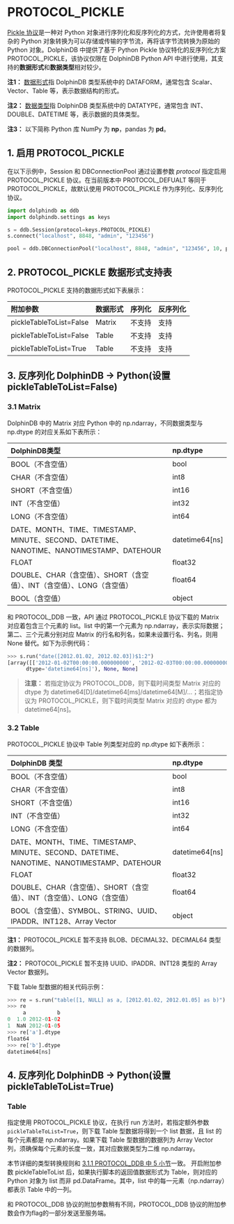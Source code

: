 # PROTOCOL_PICKLE

[Pickle 协议](https://python.readthedocs.io/en/latest/library/pickle.html)是一种对 Python 对象进行序列化和反序列化的方式，允许使用者将复杂的 Python 对象转换为可以存储或传输的字节流，再将该字节流转换为原始的 Python 对象。DolphinDB 中提供了基于 Python Pickle 协议特化的反序列化方案 PROTOCOL_PICKLE，该协议仅限在 DolphinDB Python API 中进行使用，其支持的**数据形式**和**数据类型**相对较少。

**注1：** [数据形式](https://www.dolphindb.cn/cn/help/200/DataTypesandStructures/DataForms/index.html)指 DolphinDB 类型系统中的 DATAFORM，通常包含 Scalar、Vector、Table 等，表示数据结构的形式。

**注2：** [数据类型](https://www.dolphindb.cn/cn/help/200/DataTypesandStructures/DataTypes/index.html)指 DolphinDB 类型系统中的 DATATYPE，通常包含 INT、DOUBLE、DATETIME 等，表示数据的具体类型。

**注3：** 以下简称 Python 库 NumPy 为 **np**，pandas 为 **pd**。

## 1. 启用 PROTOCOL_PICKLE

在以下示例中，Session 和 DBConnectionPool 通过设置参数 *protocol* 指定启用 PROTOCOL_PICKLE 协议。在当前版本中 PROTOCOL_DEFUALT 等同于 PROTOCOL_PICKLE，故默认使用 PROTOCOL_PICKLE 作为序列化、反序列化协议。

```python
import dolphindb as ddb
import dolphindb.settings as keys

s = ddb.Session(protocol=keys.PROTOCOL_PICKLE)
s.connect("localhost", 8848, "admin", "123456")

pool = ddb.DBConnectionPool("localhost", 8848, "admin", "123456", 10, protocol=keys.PROTOCOL_PICKLE)
```

## 2. PROTOCOL_PICKLE 数据形式支持表

PROTOCOL_PICKLE 支持的数据形式如下表展示：

| 附加参数                | 数据形式 | 序列化 | 反序列化 |
| :---------------------- | :------- | :----- | :------- |
| pickleTableToList=False | Matrix   | 不支持 | 支持     |
| pickleTableToList=False | Table    | 不支持 | 支持     |
| pickleTableToList=True  | Table    | 不支持 | 支持     |

## 3. 反序列化 DolphinDB -> Python(设置 pickleTableToList=False)

### 3.1 Matrix

DolphinDB 中的 Matrix 对应 Python 中的 np.ndarray，不同数据类型与 np.dtype 的对应关系如下表所示：

| DolphinDB类型                                                                             | np.dtype |
| :---------------------------------------------------------------------------------------- | :--------------- |
| BOOL（不含空值）                                                                          | bool             |
| CHAR（不含空值）                                                                          | int8             |
| SHORT（不含空值）                                                                         | int16            |
| INT（不含空值）                                                                           | int32            |
| LONG（不含空值）                                                                          | int64            |
| DATE、MONTH、TIME、TIMESTAMP、MINUTE、SECOND、DATETIME、NANOTIME、NANOTIMESTAMP、DATEHOUR | datetime64[ns]   |
| FLOAT                                                                                     | float32          |
| DOUBLE、CHAR（含空值）、SHORT（含空值）、INT（含空值）、LONG（含空值）                    | float64          |
| BOOL（含空值）                                                                            | object           |

和 PROTOCOL_DDB 一致，API 通过 PROTOCOL_PICKLE 协议下载的 Matrix 对应着包含三个元素的 list。list 中的第一个元素为 np.ndarray，表示实际数据；第二、三个元素分别对应 Matrix 的行名和列名，如果未设置行名、列名，则用 None 替代。如下为示例代码：

```python
>>> s.run("date([2012.01.02, 2012.02.03])$1:2")
[array([['2012-01-02T00:00:00.000000000', '2012-02-03T00:00:00.000000000']],
      dtype='datetime64[ns]'), None, None]
```

> **注意：** 若指定协议为 PROTOCOL_DDB，则下载时间类型 Matrix 对应的 dtype 为 datetime64[D]/datetime64[ms]/datetime64[M]/...；若指定协议为 PROTOCOL_PICKLE，则下载时间类型 Matrix 对应的 dtype 都为 datetime64[ns]。

### 3.2 Table

PROTOCOL_PICKLE 协议中 Table 列类型对应的 np.dtype 如下表所示：

| DolphinDB 类型                                                                             | np.dtype       |
| :---------------------------------------------------------------------------------------- | :------------- |
| BOOL（不含空值）                                                                          | bool           |
| CHAR（不含空值）                                                                          | int8           |
| SHORT（不含空值）                                                                         | int16          |
| INT（不含空值）                                                                           | int32          |
| LONG（不含空值）                                                                          | int64          |
| DATE、MONTH、TIME、TIMESTAMP、MINUTE、SECOND、DATETIME、NANOTIME、NANOTIMESTAMP、DATEHOUR | datetime64[ns] |
| FLOAT                                                                                     | float32        |
| DOUBLE、CHAR（含空值）、SHORT（含空值）、INT（含空值）、LONG（含空值）                    | float64        |
| BOOL（含空值）、SYMBOL、STRING、UUID、IPADDR、INT128、Array Vector  | object         |

**注1：** PROTOCOL_PICKLE 暂不支持 BLOB、DECIMAL32、DECIMAL64 类型的数据列。

**注2：** PROTOCOL_PICKLE 暂不支持 UUID、IPADDR、INT128 类型的 Array Vector 数据列。

下载 Table 型数据的相关代码示例：

```python
>>> re = s.run("table([1, NULL] as a, [2012.01.02, 2012.01.05] as b)")
>>> re
     a          b
0  1.0 2012-01-02
1  NaN 2012-01-05
>>> re['a'].dtype
float64
>>> re['b'].dtype
datetime64[ns]
```

## 4. 反序列化 DolphinDB -> Python(设置 pickleTableToList=True)

### Table

指定使用 PROTOCOL_PICKLE 协议，在执行 run 方法时，若指定额外参数 `pickleTableToList=True`，则下载 Table 型数据将得到一个 list 数据，且 list 的每个元素都是 np.ndarray。如果下载 Table 型数据的数据列为 Array Vector 列，须确保每个元素的长度一致，其对应数据类型为二维 np.ndarray。

本节详细的类型转换规则和 [3.1.1 PROTOCOL_DDB 中 5 小节](./3.1.1_PROTOCOL_DDB.md)一致。
开启附加参数 pickleTableToList 后，如果执行脚本的返回值数据形式为 Table，则对应的 Python 对象为 list 而非 pd.DataFrame。其中，list 中的每一元素（np.ndarray）都表示 Table 中的一列。

和 PROTOCOL_DDB 协议的附加参数稍有不同，PROTOCOL_DDB 协议的附加参数会作为flag的一部分发送至服务端。
